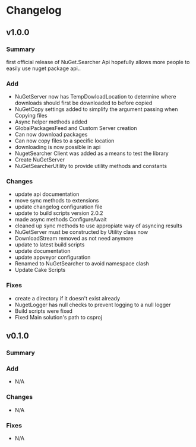# Changelog
## v1.0.0
### Summary
first official release of NuGet.Searcher Api hopefully allows more people to easily use nuget package api.. 

### Add
*  NuGetServer now has TempDowloadLocation to determine where downloads should first be downloaded to before copied
*  NuGetCopy settings added to simplify the argument passing when Copying files
*  Async helper methods added
*  GlobalPackagesFeed and Custom Server creation
*  Can now download packages
*  Can now copy files to a specific location
*  downloading is now possible in api
*  NugetSearcher Client was added as a means to test the library
*  Create NuGetServer
*  NuGetSearcherUtility to provide utility methods and constants


### Changes
*  update api documentation
*  move sync methods to extensions
*  update changelog configuration file
*  update to build scripts version 2.0.2
*  made async methods ConfigureAwait
*  cleaned up sync methods to use appropiate way of asyncing results
*  NuGetServer must be constructed by Utility class now
*  DownloadStream removed as not need anymore
*  update to latest build scripts
*  update documentation
*  update appveyor configuration
*  Renamed to NuGetSearcher to avoid namespace clash
*  Update Cake Scripts


### Fixes
*  create a directory if it doesn't exist already
*  NugetLogger has null checks to prevent logging to a null logger
*  Build scripts were fixed
*  Fixed Main solution's path to csproj




## v0.1.0
### Summary


### Add
*  N/A 


### Changes
*  N/A 


### Fixes
*  N/A 





